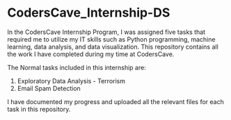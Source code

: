 # CodersCave_Internship-DS

In the CodersCave Internship Program, I was assigned five tasks that required me to utilize my IT skills such as Python programming, machine learning, data analysis, and data visualization. This repository contains all the work I have completed during my time at CodersCave.

The Normal tasks included in this internship are:

1. Exploratory Data Analysis - Terrorism
2. Email Spam Detection

I have documented my progress and uploaded all the relevant files for each task in this repository.
